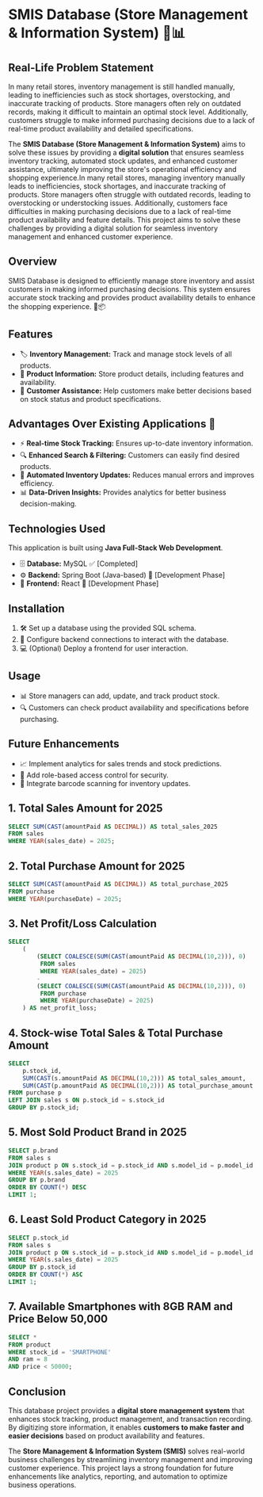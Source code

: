 # SMIS Database (Store Management & Information System) 🏪📊

## Real-Life Problem Statement  
In many retail stores, inventory management is still handled manually, leading to inefficiencies such as stock shortages, overstocking, and inaccurate tracking of products. Store managers often rely on outdated records, making it difficult to maintain an optimal stock level. Additionally, customers struggle to make informed purchasing decisions due to a lack of real-time product availability and detailed specifications.

The **SMIS Database (Store Management & Information System)** aims to solve these issues by providing a **digital solution** that ensures seamless inventory tracking, automated stock updates, and enhanced customer assistance, ultimately improving the store's operational efficiency and shopping experience.In many retail stores, managing inventory manually leads to inefficiencies, stock shortages, and inaccurate tracking of products. Store managers often struggle with outdated records, leading to overstocking or understocking issues. Additionally, customers face difficulties in making purchasing decisions due to a lack of real-time product availability and feature details. This project aims to solve these challenges by providing a digital solution for seamless inventory management and enhanced customer experience.

## Overview  
SMIS Database is designed to efficiently manage store inventory and assist customers in making informed purchasing decisions. This system ensures accurate stock tracking and provides product availability details to enhance the shopping experience. 🛒📦

## Features  
- 🏷 **Inventory Management:** Track and manage stock levels of all products.  
- 📄 **Product Information:** Store product details, including features and availability.  
- 🤝 **Customer Assistance:** Help customers make better decisions based on stock status and product specifications.  

## Advantages Over Existing Applications 🌟
- ⚡ **Real-time Stock Tracking:** Ensures up-to-date inventory information.  
- 🔍 **Enhanced Search & Filtering:** Customers can easily find desired products.  
- 🔄 **Automated Inventory Updates:** Reduces manual errors and improves efficiency.  
- 📊 **Data-Driven Insights:** Provides analytics for better business decision-making.  
 
## Technologies Used  
This application is built using **Java Full-Stack Web Development**.  
- 🗄 **Database:** MySQL ✅ [Completed]  
- ⚙ **Backend:** Spring Boot (Java-based) 🚧 [Development Phase]  
- 🎨 **Frontend:** React 🚧 [Development Phase]  

## Installation  
1. 🛠 Set up a database using the provided SQL schema.  
2. 🔗 Configure backend connections to interact with the database.  
3. 💻 (Optional) Deploy a frontend for user interaction.  

## Usage  
- 📊 Store managers can add, update, and track product stock.  
- 🔍 Customers can check product availability and specifications before purchasing.  

## Future Enhancements  
- 📈 Implement analytics for sales trends and stock predictions.  
- 🔐 Add role-based access control for security.  
- 📲 Integrate barcode scanning for inventory updates.  




## 1. Total Sales Amount for 2025
```sql
SELECT SUM(CAST(amountPaid AS DECIMAL)) AS total_sales_2025
FROM sales
WHERE YEAR(sales_date) = 2025;
```

## 2. Total Purchase Amount for 2025
```sql
SELECT SUM(CAST(amountPaid AS DECIMAL)) AS total_purchase_2025
FROM purchase
WHERE YEAR(purchaseDate) = 2025;
```

## 3. Net Profit/Loss Calculation
```sql
SELECT 
    ( 
        (SELECT COALESCE(SUM(CAST(amountPaid AS DECIMAL(10,2))), 0) 
         FROM sales 
         WHERE YEAR(sales_date) = 2025) 
        - 
        (SELECT COALESCE(SUM(CAST(amountPaid AS DECIMAL(10,2))), 0) 
         FROM purchase 
         WHERE YEAR(purchaseDate) = 2025) 
    ) AS net_profit_loss;
```

## 4. Stock-wise Total Sales & Total Purchase Amount
```sql
SELECT 
    p.stock_id, 
    SUM(CAST(s.amountPaid AS DECIMAL(10,2))) AS total_sales_amount,
    SUM(CAST(p.amountPaid AS DECIMAL(10,2))) AS total_purchase_amount
FROM purchase p
LEFT JOIN sales s ON p.stock_id = s.stock_id
GROUP BY p.stock_id;
```

## 5. Most Sold Product Brand in 2025
```sql
SELECT p.brand
FROM sales s
JOIN product p ON s.stock_id = p.stock_id AND s.model_id = p.model_id
WHERE YEAR(s.sales_date) = 2025
GROUP BY p.brand
ORDER BY COUNT(*) DESC
LIMIT 1;
```

## 6. Least Sold Product Category in 2025
```sql
SELECT p.stock_id  
FROM sales s  
JOIN product p ON s.stock_id = p.stock_id AND s.model_id = p.model_id  
WHERE YEAR(s.sales_date) = 2025  
GROUP BY p.stock_id  
ORDER BY COUNT(*) ASC  
LIMIT 1;
```

## 7. Available Smartphones with 8GB RAM and Price Below 50,000
```sql
SELECT *  
FROM product  
WHERE stock_id = 'SMARTPHONE'  
AND ram = 8  
AND price < 50000;
```

 

## Conclusion  

This database project provides a **digital store management system** that enhances stock tracking, product management, and transaction recording. By digitizing store information, it enables **customers to make faster and easier decisions** based on product availability and features.  

The **Store Management & Information System (SMIS)** solves real-world business challenges by streamlining inventory management and improving customer experience. This project lays a strong foundation for future enhancements like analytics, reporting, and automation to optimize business operations.  





 
